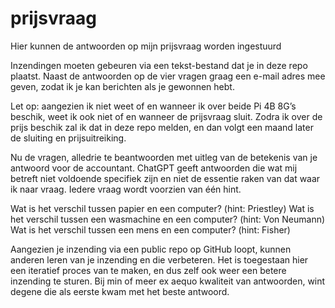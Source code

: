 # prijsvraag
Hier kunnen de antwoorden op mijn prijsvraag worden ingestuurd

Inzendingen moeten gebeuren via een tekst-bestand dat je in deze repo plaatst. Naast de antwoorden op de vier vragen graag een e-mail adres mee geven, zodat ik je kan berichten als je gewonnen hebt.

Let op: aangezien ik niet weet of en wanneer ik over beide Pi 4B 8G’s beschik, weet ik ook niet of en wanneer de prijsvraag sluit. Zodra ik over de prijs beschik zal ik dat in deze repo melden, en dan volgt een maand later de sluiting en prijsuitreiking.

Nu de vragen, alledrie te beantwoorden met uitleg van de betekenis van je antwoord voor de accountant. ChatGPT geeft antwoorden die wat mij betreft niet voldoende specifiek zijn en niet de essentie raken van dat waar ik naar vraag. Iedere vraag wordt voorzien van één hint.

Wat is het verschil tussen papier en een computer? (hint: Priestley)
Wat is het verschil tussen een wasmachine en een computer? (hint: Von Neumann)
Wat is het verschil tussen een mens en een computer? (hint: Fisher)

Aangezien je inzending via een public repo op GitHub loopt, kunnen anderen leren van je inzending en die verbeteren. Het is toegestaan hier een iteratief proces van te maken, en dus zelf ook weer een betere inzending te sturen. Bij min of meer ex aequo kwaliteit van antwoorden, wint degene die als eerste kwam met het beste antwoord.
